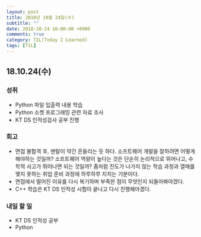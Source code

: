 ```yaml
---
layout: post
title: 2018년 10월 24일(수)
subtitle: ""
date: 2018-10-24 16:00:00 +0900
comments: true
category: TIL(Today I Learned)
tags: [TIL]
---
```


## 18.10.24(수)
### 성취
  - Python 파일 입출력 내용 학습
  - Python 소켓 프로그래밍 관련 자료 조사
  - KT DS 인적성검사 공부 진행

### 회고
  - 면접 불합격 후, 멘탈이 약간 흔들리는 듯 하다. 소프트웨어 개발을 잘하려면 어떻게 해야하는 것일까? 소프트웨어 역량이 높다는 것은 단순히 논리적으로 뛰어나고, 수학적 사고가 뛰어나면 되는 것일까? 좀처럼 진도가 나가지 않는 학습 과정과 열매를 맺지 못하는 취업 준비 과정에 하루하루 지치는 기분이다.
  - 면접에서 떨어진 이유를 다시 복기하며 부족한 점이 무엇인지 되돌아봐야겠다.
  - C++ 학습은 KT DS 인적성 시험이 끝나고 다시 진행해야겠다.

### 내일 할 일
  - KT DS 인적성 공부
  - Python
